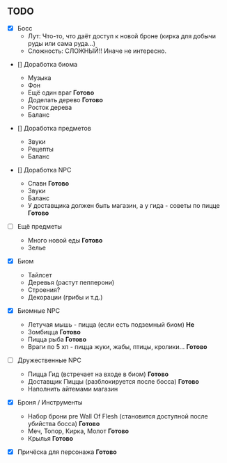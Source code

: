 ## TODO

- [X] Босс
    * Лут: Что-то, что даёт доступ к новой броне (кирка для
      добычи руды или сама руда...)
    * Сложность: СЛОЖНЫЙ!! Иначе не интересно.

- [] Доработка биома
    * Музыка
    * Фон
    * Ещё один враг ____Готово____
    * Доделать дерево ____Готово____
    * Росток дерева
    * Баланс

- [] Доработка предметов
    * Звуки
    * Рецепты
    * Баланс

- [] Доработка NPC
    * Спавн ____Готово____
    * Звуки
    * Баланс
    * У доставщика должен быть магазин, а у гида - советы по пицце ____Готово____

- [ ] Ещё предметы
    * Много новой еды ____Готово____
    * Зелье

- [X] Биом
    * Тайлсет
    * Деревья (растут пепперони)
    * Строения?
    * Декорации (грибы и т.д.)

- [X] Биомные NPC
    * Летучая мышь - пицца (если есть подземный биом) ____Не____
    * Зомбицца ____Готово____
    * Пицца рыба ____Готово____            
    * Враги по 5 хп - пицца жуки, жабы, птицы, кролики... ____Готово____
- [ ] Дружественные NPC
    * Пицца Гид (встречает на входе в биом) ____Готово____
    * Доставщик Пиццы (разблокируется после босса) ____Готово____
    * Наполнить айтемами магазин


- [X] Броня / Инструменты
    * Набор брони pre Wall Of Flesh (становится доступной
      после убийства босса) ____Готово____
    * Меч, Топор, Кирка, Молот ____Готово____
    * Крылья ____Готово____

- [X] Причёска для персонажа ____Готово____
